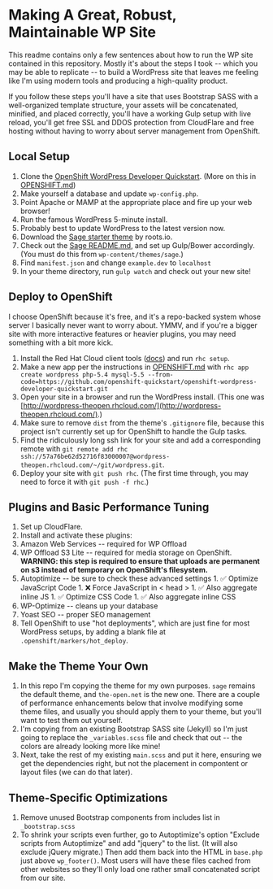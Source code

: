 Making A Great, Robust, Maintainable WP Site
============================================

This readme contains only a few sentences about how to run the WP site contained in this repository. Mostly it's about the steps I took -- which you
may be able to replicate -- to build a WordPress site that leaves me feeling like I'm using modern tools and producing a high-quality product.

If you follow these steps you'll have a site that uses Bootstrap SASS with a well-organized template structure, your assets will be concatenated, minified, and placed correctly, you'll have a working Gulp setup with live reload, you'll get free SSL and DDOS protection from CloudFlare and free hosting without having to worry about server management from OpenShift.

Local Setup
-----------
1. Clone the [OpenShift WordPress Developer
Quickstart](https://github.com/openshift-quickstart/openshift-wordpress-developer-quickstart).
(More on this in [OPENSHIFT.md](OPENSHIFT.md))
1. Make yourself a database and update `wp-config.php`.
1. Point Apache or MAMP at the appropriate place and fire up your web browser!
1. Run the famous WordPress 5-minute install.
1. Probably best to update WordPress to the latest version now.
1. Download the [Sage starter theme](https://github.com/roots/sage/releases/latest)
by roots.io.
1. Check out the [Sage README.md](wp-content/themes/sage/README.md), and set up
Gulp/Bower accordingly. (You must do this from `wp-content/themes/sage`.)
1. Find `manifest.json` and change `example.dev` to `localhost`
1. In your theme directory, run `gulp watch` and check out your new site!

Deploy to OpenShift
-------------------
I choose OpenShift because it's free, and it's a repo-backed system whose
server I basically never want to worry about. YMMV, and if you're a bigger site
with more interactive features or heavier plugins, you may need something with
a bit more kick.

1. Install the Red Hat Cloud client tools ([docs](https://developers.openshift.com/managing-your-applications/client-tools.html)) and run `rhc setup`.
1. Make a new app per the instructions in [OPENSHIFT.md](OPENSHIFT.md) with `rhc app create wordpress php-5.4 mysql-5.5 --from-code=https://github.com/openshift-quickstart/openshift-wordpress-developer-quickstart.git`
1. Open your site in a browser and run the WordPress install. (This one was [http://wordpress-theopen.rhcloud.com/](http://wordpress-theopen.rhcloud.com/).)
1. Make sure to remove `dist` from the theme's `.gitignore` file, because this project isn't currently set up for OpenShift to handle the Gulp tasks.
1. Find the ridiculously long ssh link for your site and add a corresponding remote with `git remote add rhc ssh://57a76be62d52716f83000007@wordpress-theopen.rhcloud.com/~/git/wordpress.git`.
1. Deploy your site with `git push rhc`. (The first time through, you may need to force it with `git push -f rhc`.)

Plugins and Basic Performance Tuning
------------------------------------
1. Set up CloudFlare.
1. Install and activate these plugins:
  1. Amazon Web Services -- required for WP Offload
  1. WP Offload S3 Lite -- required for media storage on OpenShift.
  **WARNING: this step is required to ensure that uploads are permanent on s3
  instead of temporary on OpenShift's filesystem.**
  1. Autoptimize -- be sure to check these advanced settings
    1. :white_check_mark: Optimize JavaScript Code
    1. :x: Force JavaScript in < head >
    1. :white_check_mark: Also aggregate inline JS
    1. :white_check_mark: Optimize CSS Code
    1. :white_check_mark: Also aggregate inline CSS
  1. WP-Optimize -- cleans up your database
  1. Yoast SEO -- proper SEO management
1. Tell OpenShift to use "hot deployments", which are just fine for most
WordPress setups, by adding a blank file at `.openshift/markers/hot_deploy`.

Make the Theme Your Own
-----------------------
1. In this repo I'm copying the theme for my own purposes. `sage` remains the
default theme, and `the-open.net` is the new one. There are a couple of
performance enhancements below that involve modifying some theme files, and
usually you should apply them to your theme, but you'll want to test them out
yourself.
1. I'm copying from an existing Bootstrap SASS site (Jekyll) so I'm just going
to replace the `_variables.scss` file and check that out -- the colors are already looking more like mine!
1. Next, take the rest of my existing `main.scss` and put it here, ensuring we get the dependencies right, but not the placement in compontent or layout files (we can do that later).


Theme-Specific Optimizations
----------------------------
1. Remove unused Bootstrap components from includes list in `_bootstrap.scss`
1. To shrink your scripts even further, go to Autoptimize's option "Exclude
scripts from Autoptimize" and add "jquery" to the list. (It will also
exclude jQuery migrate.) Then add them back into the HTML in `base.php` just
above `wp_footer()`. Most users will have these files cached from other websites
so they'll only load one rather small concatenated script from our site.
